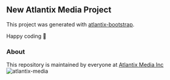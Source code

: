 ## New Atlantix Media Project
This project was generated with [atlantix-bootstrap](https://www.npmjs.com/package/generator-atlantix-bootstrap).

Happy coding 🌱

### About
This repository is maintained by everyone at [Atlantix Media Inc](https://atlantixmedia.ca/)
![atlantix-media](./public/atalntix-brand.svg)
